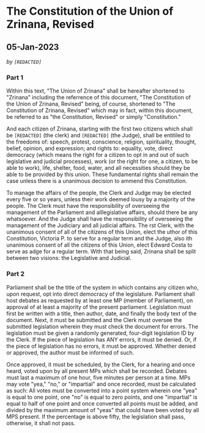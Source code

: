# The Constitution of the Union of Zrinana, Revised
## 05-Jan-2023

*by ```[REDACTED]```*

### Part 1
Within this text, "The Union of Zrinana" shall be hereafter shortened to "Zrinana"
including the referrence of this document, "The Constitution of the Union of Zrinana, 
Revised" being, of course, shortened to "The Constitution of Zrinana, Revised" which
may in fact, within this document, be referred to as "the Constitution, Revised" or
simply "Constitution."

And each citizen of Zrinana, starting with the first two citizens which shall be 
```[REDACTED]``` (the clerk) and ```[REDACTED]``` (the Judge), shall be entitiled to the freedoms
of: speech, protest, conscience, religion, spirituality, thought, belief, opinion, and 
expression; and rights to: equality, vote, direct democracy (which means the right for a
citizen to opt in and out of such legislative and judicial processes), work (or the right for
one, a citizen, to be able to work), life, shelter, food, water, and all necessities should
they be able to be provided by this union. These fundamental rights shall remain the
case unless there is a unanimous decision to ammend this Constitution.

To manage the affairs of the people, the Clerk and Judge may be elected every five or so years, unless their work deemed lousy by a majority of the people. The Clerk must
have the responsibility of overseeing the management of the Parliament and alllegislative affairs, should there be any whatsoever. And the Judge shall have the responsibility of overseeing the management of the Judiciary and all judicial affairs. The rst Clerk, with the unanimous consent of all of the citizens of this Union, elect the uthor of this Constitution, Victoria P. to serve for a regular term and the Judge, also ith unanimous consent of all the citizens of this Union, elect Edward Costa to serve as adge for a regular term. With that being said, Zrinana shall be split between two visions: the Legislative and Judicial.

### Part 2
Parliament shall be the title of the system in which contains any citizen who, upon request, opt into direct democracy of the legislature. Parliament shall host debates as requested by at least one MP (member of Parliament), on approval of at least a majority of the present parliament.
Legislation must first be written with a title, then author, date, and finally the body text of the document. Next, it must be submitted and the Clerk must oversee the submitted legislation wherein they must check the document for errors. The legislation must be given a randomly generated, four-digit legislation ID by the Clerk. If the piece of legislation has ANY errors, it must be denied. Or, if the piece of legislation has no errors, it must be approved. Whether denied or approved, the author must be informed of such.

Once approved, it must be scheduled, by the Clerk, for a hearing and once heard, voted upon by all present MPs which shall be recorded. Debates must last a maximum of one hour, five minutes per person at a time. MPs may vote "yea," "no," or "impartial" and once recorded, must be calculated as such: All votes must be converted into a point system wherein one "yea" is equal to one point, one "no" is equal to zero points, and one "impartial" is equal to half of one point and once converted all points must be added, and divided by the maximum amount of "yeas" that could have been voted by all MPS present. If the percentage is above fifty, the legislation shall pass, otherwise, it shall not pass.